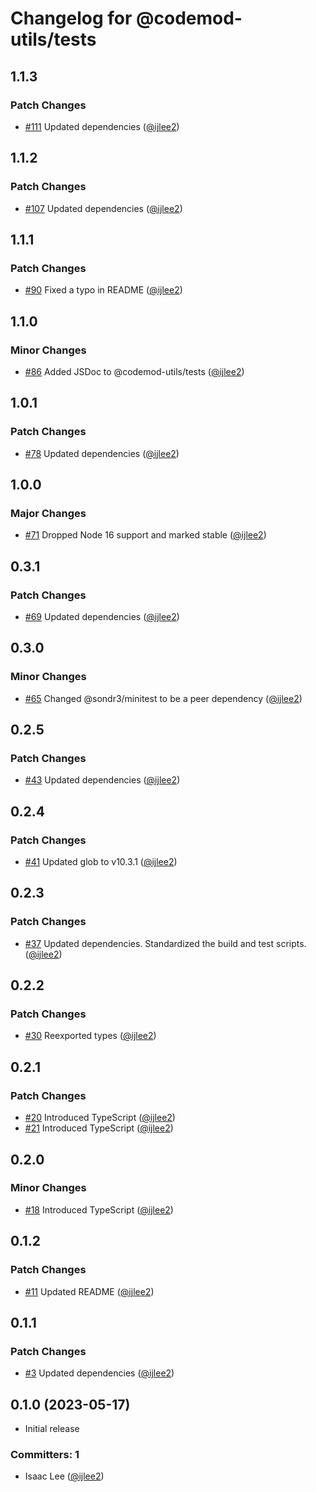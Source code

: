 # Changelog for @codemod-utils/tests

## 1.1.3

### Patch Changes

- [#111](https://github.com/ijlee2/codemod-utils/pull/111) Updated dependencies ([@ijlee2](https://github.com/ijlee2))

## 1.1.2

### Patch Changes

- [#107](https://github.com/ijlee2/codemod-utils/pull/107) Updated dependencies ([@ijlee2](https://github.com/ijlee2))

## 1.1.1

### Patch Changes

- [#90](https://github.com/ijlee2/codemod-utils/pull/90) Fixed a typo in README ([@ijlee2](https://github.com/ijlee2))

## 1.1.0

### Minor Changes

- [#86](https://github.com/ijlee2/codemod-utils/pull/86) Added JSDoc to @codemod-utils/tests ([@ijlee2](https://github.com/ijlee2))

## 1.0.1

### Patch Changes

- [#78](https://github.com/ijlee2/codemod-utils/pull/78) Updated dependencies ([@ijlee2](https://github.com/ijlee2))

## 1.0.0

### Major Changes

- [#71](https://github.com/ijlee2/codemod-utils/pull/71) Dropped Node 16 support and marked stable ([@ijlee2](https://github.com/ijlee2))

## 0.3.1

### Patch Changes

- [#69](https://github.com/ijlee2/codemod-utils/pull/69) Updated dependencies ([@ijlee2](https://github.com/ijlee2))

## 0.3.0

### Minor Changes

- [#65](https://github.com/ijlee2/codemod-utils/pull/65) Changed @sondr3/minitest to be a peer dependency ([@ijlee2](https://github.com/ijlee2))

## 0.2.5

### Patch Changes

- [#43](https://github.com/ijlee2/codemod-utils/pull/43) Updated dependencies ([@ijlee2](https://github.com/ijlee2))

## 0.2.4

### Patch Changes

- [#41](https://github.com/ijlee2/codemod-utils/pull/41) Updated glob to v10.3.1 ([@ijlee2](https://github.com/ijlee2))

## 0.2.3

### Patch Changes

- [#37](https://github.com/ijlee2/codemod-utils/pull/37) Updated dependencies. Standardized the build and test scripts. ([@ijlee2](https://github.com/ijlee2))

## 0.2.2

### Patch Changes

- [#30](https://github.com/ijlee2/codemod-utils/pull/30) Reexported types ([@ijlee2](https://github.com/ijlee2))

## 0.2.1

### Patch Changes

- [#20](https://github.com/ijlee2/codemod-utils/pull/20) Introduced TypeScript ([@ijlee2](https://github.com/ijlee2))
- [#21](https://github.com/ijlee2/codemod-utils/pull/21) Introduced TypeScript ([@ijlee2](https://github.com/ijlee2))

## 0.2.0

### Minor Changes

- [#18](https://github.com/ijlee2/codemod-utils/pull/18) Introduced TypeScript ([@ijlee2](https://github.com/ijlee2))

## 0.1.2

### Patch Changes

- [#11](https://github.com/ijlee2/codemod-utils/pull/11) Updated README ([@ijlee2](https://github.com/ijlee2))

## 0.1.1

### Patch Changes

- [#3](https://github.com/ijlee2/codemod-utils/pull/3) Updated dependencies ([@ijlee2](https://github.com/ijlee2))

## 0.1.0 (2023-05-17)

- Initial release

### Committers: 1

- Isaac Lee ([@ijlee2](https://github.com/ijlee2))
